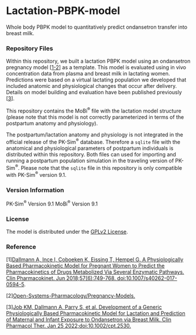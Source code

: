 # Lactation-PBPK-model

Whole body PBPK model to quantitatively predict ondansetron transfer into breast milk. 
 
### Repository Files

Within this repository, we built a lactation PBPK model using an ondansetron pregnancy model [[1-2](#References)] as a template. This model is evaluated using in vivo concentration data from plasma and breast milk in lactating women. Predictions were based on a virtual lactating population we developed that included anatomic and physiological changes that occur after delivery. Details on model building and evaluation have been published previously [[3](#References)].

This repository contains the MoBi<sup>®</sup> file with the lactation model structure (please note that this model is not correctly parameterized in terms of the postpartum anatomy and physiology). 

The postpartum/lactation anatomy and physiology is not integrated in the official release of the PK-Sim<sup>®</sup> database. Therefore a `sqlite` file with the anatomical and physiological parameters of postpartum individuals is distributed within this repository. Both files can used for importing and running a postpartum population simulation in the traveling version of PK-Sim<sup>®</sup>. Please note that the `sqlite` file in this repository is only compatible with PK-Sim<sup>®</sup> version 9.1.

### Version Information

PK-Sim<sup>®</sup> Version 9.1
MoBi<sup>®</sup> Version 9.1

### License

The model is distributed under the [GPLv2 License](https://github.com/Open-Systems-Pharmacology/Suite/blob/develop/LICENSE).

### Reference

[1][Dallmann A, Ince I, Coboeken K, Eissing T, Hempel G. A Physiologically Based Pharmacokinetic Model for Pregnant Women to Predict the Pharmacokinetics of Drugs Metabolized Via Several Enzymatic Pathways. Clin Pharmacokinet. Jun 2018;57(6):749-768. doi:10.1007/s40262-017-0594-5](https://pubmed.ncbi.nlm.nih.gov/28924743/).

[2][Open-Systems-Pharmacology/Pregnancy-Models.](https://github.com/Open-Systems-Pharmacology/Pregnancy-Models)

[3][Job KM, Dallmann A, Parry S, et al. Development of a Generic Physiologically Based Pharmacokinetic Model for Lactation and Prediction of Maternal and Infant Exposure to Ondansetron via Breast Milk. Clin Pharmacol Ther. Jan 25 2022;doi:10.1002/cpt.2530.](https://doi.org/10.1002/cpt.2530)
